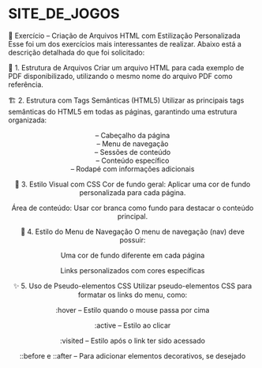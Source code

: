 # SITE_DE_JOGOS

📄 Exercício – Criação de Arquivos HTML com Estilização Personalizada
Esse foi um dos exercícios mais interessantes de realizar. Abaixo está a descrição detalhada do que foi solicitado:

🧱 1. Estrutura de Arquivos
Criar um arquivo HTML para cada exemplo de PDF disponibilizado, utilizando o mesmo nome do arquivo PDF como referência.

🏗️ 2. Estrutura com Tags Semânticas (HTML5)
Utilizar as principais tags semânticas do HTML5 em todas as páginas, garantindo uma estrutura organizada:

<header> – Cabeçalho da página

<nav> – Menu de navegação

<section> – Sessões de conteúdo

<article> – Conteúdo específico

<footer> – Rodapé com informações adicionais

🎨 3. Estilo Visual com CSS
Cor de fundo geral: Aplicar uma cor de fundo personalizada para cada página.

Área de conteúdo: Usar cor branca como fundo para destacar o conteúdo principal.

🧭 4. Estilo do Menu de Navegação
O menu de navegação (nav) deve possuir:

Uma cor de fundo diferente em cada página

Links personalizados com cores específicas

✨ 5. Uso de Pseudo-elementos CSS
Utilizar pseudo-elementos CSS para formatar os links do menu, como:

:hover – Estilo quando o mouse passa por cima

:active – Estilo ao clicar

:visited – Estilo após o link ter sido acessado

::before e ::after – Para adicionar elementos decorativos, se desejado
